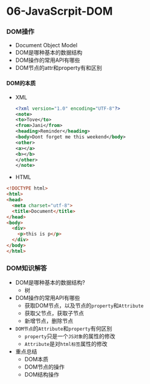# 06-JavaScrpit-DOM

### DOM操作

* Document Object Model
* DOM是哪种基本的数据结构
* DOM操作的常用API有哪些
* DOM节点的attr和property有和区别

#### DOM的本质

* XML

  ```XML
  <?xml version="1.0" encoding="UTF-8"?>
  <note>
  <to>Tove</to>
  <from>Jani</from>
  <heading>Reminder</heading>
  <body>Dont forget me this weekend</body>
  <other>
  <a></a>
  <b></b>
  </other>
  </note>
  ```

* HTML

```HTML
<!DOCTYPE html>
<html>
<head>
  <meta charset="utf-8">
  <title>Document</title>
</head>
<body>
  <div>
    <p>this is p</p>
  </div>
</body>
</html>
```

### DOM知识解答

* DOM是哪种基本的数据结构?
  * 树
* DOM操作的常用API有哪些
  * 获取DOM节点，以及节点的`property`和`Attribute`
  * 获取父节点，获取子节点
  * 新增节点，删除节点
* `DOM节点`的`Attribute`和`property`有何区别
  * `property`只是一个`JS对象`的属性的修改
  * `Attribute`是对`html标签`属性的修改
* 重点总结
  * DOM本质
  * DOM节点的操作
  * DOM结构操作



